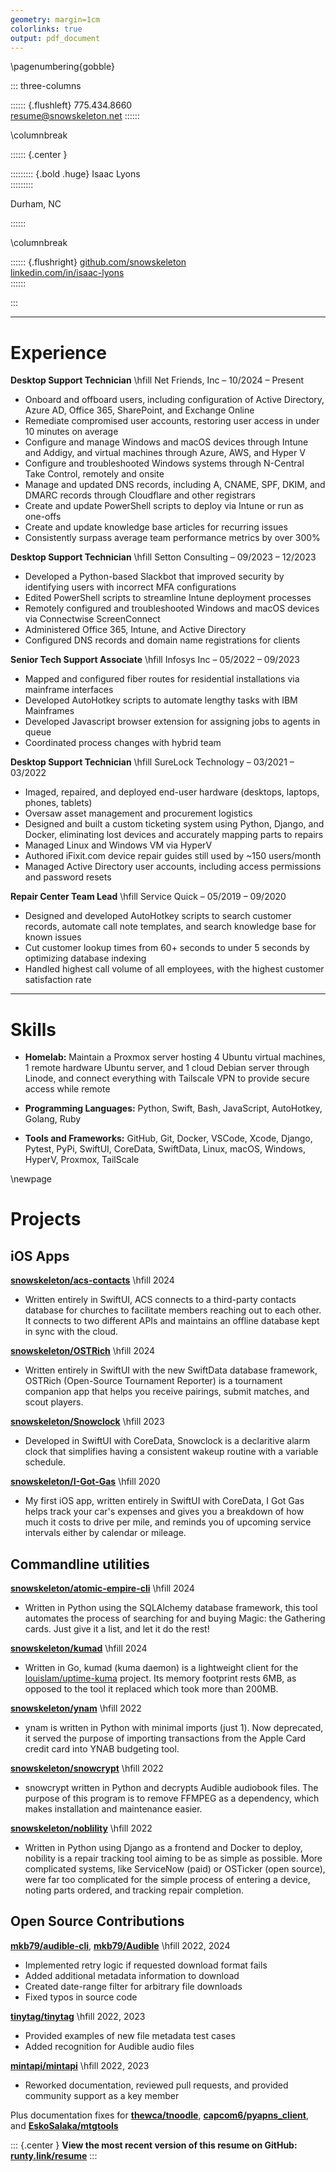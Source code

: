 ```yaml
---
geometry: margin=1cm
colorlinks: true
output: pdf_document
---
```

\pagenumbering{gobble}

::: three-columns

:::::: {.flushleft}
775.434.8660  
[resume@snowskeleton.net](mailto:resume@snowskeleton.net)
::::::

\columnbreak

:::::: {.center }

::::::::: {.bold .huge}
Isaac Lyons  
:::::::::

Durham, NC

::::::

\columnbreak

:::::: {.flushright}
[github.com/snowskeleton](https://github.com/snowskeleton)  
[linkedin.com/in/isaac-lyons](https://linkedin.com/in/isaac-lyons)  
::::::

:::

___
# Experience

**Desktop Support Technician**
\hfill
Net Friends, Inc
–
10/2024 – Present

- Onboard and offboard users, including configuration of Active Directory, Azure AD, Office 365, SharePoint, and Exchange Online
- Remediate compromised user accounts, restoring user access in under 10 minutes on average
- Configure and manage Windows and macOS devices through Intune and Addigy, and virtual machines through Azure, AWS, and Hyper V
- Configure and troubleshooted Windows systems through N-Central Take Control, remotely and onsite
- Manage and updated DNS records, including A, CNAME, SPF, DKIM, and DMARC records through Cloudflare and other registrars
- Create and update PowerShell scripts to deploy via Intune or run as one-offs
- Create and update knowledge base articles for recurring issues
- Consistently surpass average team performance metrics by over 300%


**Desktop Support Technician**
\hfill
Setton Consulting
–
09/2023 – 12/2023

- Developed a Python-based Slackbot that improved security by identifying users with incorrect MFA configurations
- Edited PowerShell scripts to streamline Intune deployment processes
- Remotely configured and troubleshooted Windows and macOS devices via Connectwise ScreenConnect
- Administered Office 365, Intune, and Active Directory
- Configured DNS records and domain name registrations for clients


**Senior Tech Support Associate**
\hfill
Infosys Inc
–
05/2022 – 09/2023

- Mapped and configured fiber routes for residential installations via mainframe interfaces
- Developed AutoHotkey scripts to automate lengthy tasks with IBM Mainframes
- Developed Javascript browser extension for assigning jobs to agents in queue
- Coordinated process changes with hybrid team


**Desktop Support Technician**
\hfill
SureLock Technology
–
03/2021 – 03/2022

- Imaged, repaired, and deployed end-user hardware (desktops, laptops, phones, tablets)
- Oversaw asset management and procurement logistics
- Designed and built a custom ticketing system using Python, Django, and Docker,
eliminating lost devices and accurately mapping parts to repairs
- Managed Linux and Windows VM via HyperV
- Authored iFixit.com device repair guides still used by ~150 users/month
- Managed Active Directory user accounts, including access permissions and password resets


**Repair Center Team Lead**
\hfill
Service Quick
–
05/2019 – 09/2020

- Designed and developed AutoHotkey scripts to search customer records, automate call note templates, and search knowledge base for known issues
- Cut customer lookup times from 60+ seconds to under 5 seconds by optimizing database indexing
- Handled highest call volume of all employees, with the highest customer satisfaction rate

___

# Skills

- **Homelab:**
Maintain a Proxmox server hosting 4 Ubuntu virtual machines,
1 remote hardware Ubuntu server,
and 1 cloud Debian server through Linode,
and connect everything with Tailscale VPN to provide secure access while remote

- **Programming Languages:**
Python, Swift, Bash, JavaScript, AutoHotkey, Golang, Ruby

- **Tools and Frameworks:**
GitHub, Git, Docker, VSCode, Xcode, Django, Pytest, PyPi, SwiftUI, CoreData, SwiftData, Linux, macOS, Windows, HyperV, Proxmox, TailScale


\newpage


# Projects

## iOS Apps

**[snowskeleton/acs-contacts](https://github.com/snowskeleton/acs-contacts)**
\hfill
2024

-  Written entirely in SwiftUI,
ACS connects to a third-party contacts database for churches to facilitate members reaching out to each other.
It connects to two different APIs and maintains an offline database kept in sync with the cloud.

**[snowskeleton/OSTRich](https://github.com/snowskeleton/ostrich-ios)**
\hfill
2024

-  Written entirely in SwiftUI with the new SwiftData database framework,
OSTRich (Open-Source Tournament Reporter) is a tournament companion app that helps you receive pairings, submit matches, and scout players.


**[snowskeleton/Snowclock](https://github.com/snowskeleton/Snowclock)**
\hfill
2023

- Developed in SwiftUI with CoreData, Snowclock is a declaritive alarm clock that simplifies having a consistent wakeup routine with a variable schedule.


**[snowskeleton/I-Got-Gas](https://github.com/snowskeleton/I-Got-Gas)**
\hfill
2020

- My first iOS app, written entirely in SwiftUI with CoreData,
I Got Gas helps track your car's expenses and gives you a breakdown of how much it costs to drive per mile,
and reminds you of upcoming service intervals either by calendar or mileage.


## Commandline utilities

**[snowskeleton/atomic-empire-cli](https://github.com/snowskeleton/atomic-empire-cli)**
\hfill
2024

- Written in Python using the SQLAlchemy database framework,
this tool automates the process of searching for and buying Magic: the Gathering cards.
Just give it a list, and let it do the rest!


**[snowskeleton/kumad](https://github.com/snowskeleton/kumad)**
\hfill
2024

- Written in Go, kumad (kuma daemon) is a lightweight client for the [louislam/uptime-kuma](https://github.com/louislam/uptime-kuma) project.
Its memory footprint rests 6MB, as opposed to the tool it replaced which took more than 200MB.


**[snowskeleton/ynam](https://github.com/snowskeleton/ynam)**
\hfill
2022

- ynam is written in Python with minimal imports (just 1).
Now deprecated, it served the purpose of importing transactions from the Apple Card credit card into YNAB budgeting tool.


**[snowskeleton/snowcrypt](https://github.com/snowskeleton/snowcrypt)**
\hfill
2022

- snowcrypt written in Python and decrypts Audible audiobook files.
The purpose of this program is to remove FFMPEG as a dependency,
which makes installation and maintenance easier.


**[snowskeleton/noblility](https://github.com/snowskeleton/nobility)**
\hfill
2022

- Written in Python using Django as a frontend and Docker to deploy,
nobility is a repair tracking tool aiming to be as simple as possible.
More complicated systems, like ServiceNow (paid) or OSTicker (open source), were far too complicated
for the simple process of entering a device, noting parts ordered, and tracking repair completion.


## Open Source Contributions


**[mkb79/audible-cli](https://github.com/mkb79/audible-cli)**,
**[mkb79/Audible](https://github.com/mkb79/Audible)**
\hfill
2022, 2024

- Implemented retry logic if requested download format fails
- Added additional metadata information to download
- Created date-range filter for arbitrary file downloads
- Fixed typos in source code


**[tinytag/tinytag](https://github.com/tinytag/tinytag)**
\hfill
2022, 2023

- Provided examples of new file metadata test cases
- Added recognition for Audible audio files


**[mintapi/mintapi](https://github.com/mintapi/mintapi)**
\hfill
2022, 2023

- Reworked documentation, reviewed pull requests, and provided community support as a key member


Plus documentation fixes for **[thewca/tnoodle](https://github.com/thewca/tnoodle)**,
**[capcom6/pyapns_client](https://github.com/capcom6/pyapns_client)**,
and **[EskoSalaka/mtgtools](https://github.com/EskoSalaka/mtgtools)**

::: {.center }
**View the most recent version of this resume on GitHub: [runty.link/resume](https://runty.link/resume)**
:::
